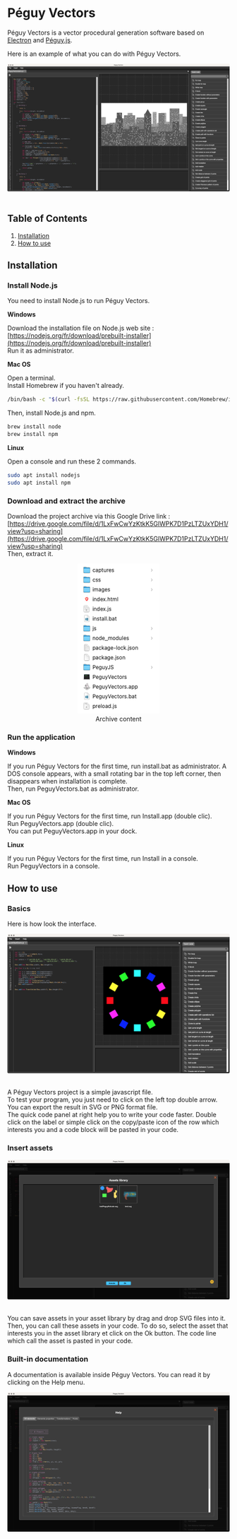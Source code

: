 # Péguy Vectors
Péguy Vectors is a vector procedural generation software based on [Electron](https://www.electronjs.org/) and [Péguy.js](https://github.com/Killfaeh/Peguy.js).</br>

Here is an example of what you can do with Péguy Vectors.</br>

<div align="center">
<img src="./demos/screenshot.png">
</div></br>

## Table of Contents

1. [Installation](#installation)
2. [How to use](#how-to-use)

## Installation

### Install Node.js

You need to install Node.js to run Péguy Vectors.

**Windows**

Download the installation file on Node.js web site : [https://nodejs.org/fr/download/prebuilt-installer](https://nodejs.org/fr/download/prebuilt-installer) </br>
Run it as administrator.

**Mac OS**

Open a terminal. </br>
Install Homebrew if you haven't already.

```bash
/bin/bash -c "$(curl -fsSL https://raw.githubusercontent.com/Homebrew/install/HEAD/install.sh)"
```

Then, install Node.js and npm.

```bash
brew install node
brew install npm
```

**Linux**

Open a console and run these 2 commands.

```bash
sudo apt install nodejs
sudo apt install npm
```

### Download and extract the archive

Download the project archive via this Google Drive link : [https://drive.google.com/file/d/1LxFwCwYzKtkK5GlWPK7D1PzLTZUxYDH1/view?usp=sharing](https://drive.google.com/file/d/1LxFwCwYzKtkK5GlWPK7D1PzLTZUxYDH1/view?usp=sharing) </br>
Then, extract it.

<div align="center">
<img src="./doc/archiveContent.png"></br>
Archive content
</div>

### Run the application

**Windows**

If you run Péguy Vectors for the first time, run install.bat as administrator. 
A DOS console appears, with a small rotating bar in the top left corner, then disappears when installation is complete.</br>
Then, run PeguyVectors.bat as administrator.

**Mac OS**

If you run Péguy Vectors for the first time, run Install.app (double clic). </br>
Run PeguyVectors.app (double clic).</br>
You can put PeguyVectors.app in your dock.

**Linux**

If you run Péguy Vectors for the first time, run Install in a console. </br>
Run PeguyVectors in a console.

## How to use

### Basics

Here is how look the interface.</br>

<div align="center">
<img src="./doc/01-general.png">
</div></br>

A Péguy Vectors project is a simple javascript file. </br>
To test your program, you just need to click on the left top double arrow.</br>
You can export the result in SVG or PNG format file.</br>
The quick code panel at right help you to write your code faster. 
Double click on the label or simple click on the copy/paste icon of the row which interests you and a code block will be pasted in your code.

### Insert assets

<div align="center">
<img src="./doc/02-assets.png">
</div></br>

You can save assets in your asset library by drag and drop SVG files into it.</br>
Then, you can call these assets in your code. 
To do so, select the asset that interests you in the asset library et click on the Ok button. 
The code line which call the asset is pasted in your code.

### Built-in documentation

A documentation is available inside Péguy Vectors. You can read it by clicking on the Help menu.</br>

<div align="center">
<img src="./doc/03-help.png">
</div></br>
